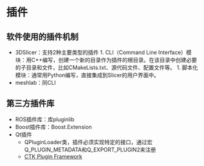 # 插件
## 软件使用的插件机制
* 3DSlicer：支持2种主要类型的插件
        1. CLI（Command Line Interface）模块：用C++编写，创建一个新的目录作为插件的根目录。在该目录中创建必要的子目录和文件，比如CMakeLists.txt、源代码文件、配置文件等。
        1. 脚本化模块：通常用Python编写，直接集成到Slicer的用户界面中。
* meshlab：同CLI

## 第三方插件库
* ROS插件库：库pluginlib
* Boost插件库：Boost.Extension
* Qt插件
    * QPluginLoader类，插件必须实现特定的接口，通过宏Q_PLUGIN_METADATA和Q_EXPORT_PLUGIN2来注册
    * [CTK Plugin Framework](https://cloud.tencent.com/developer/article/1984142)